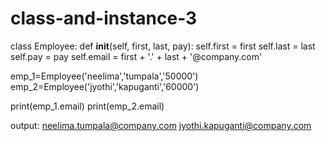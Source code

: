 # class-and-instance-3
class Employee:
    def __init__(self, first, last, pay):
        self.first = first
        self.last = last
        self.pay = pay
        self.email = first + '.' + last + '@company.com'

emp_1=Employee('neelima','tumpala','50000')
emp_2=Employee('jyothi','kapuganti','60000')

print(emp_1.email)
print(emp_2.email)


output:
neelima.tumpala@company.com
jyothi.kapuganti@company.com
